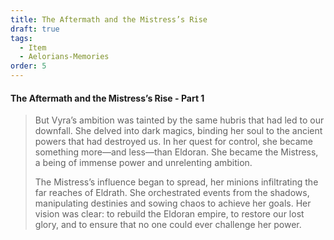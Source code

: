 ```yaml
---
title: The Aftermath and the Mistress’s Rise
draft: true
tags:
  - Item
  - Aelorians-Memories
order: 5
---
```


#### The Aftermath and the Mistress’s Rise - Part 1


> But Vyra’s ambition was tainted by the same hubris that had led to our downfall. She delved into dark magics, binding her soul to the ancient powers that had destroyed us. In her quest for control, she became something more—and less—than Eldoran. She became the Mistress, a being of immense power and unrelenting ambition.
> 
> The Mistress’s influence began to spread, her minions infiltrating the far reaches of Eldrath. She orchestrated events from the shadows, manipulating destinies and sowing chaos to achieve her goals. Her vision was clear: to rebuild the Eldoran empire, to restore our lost glory, and to ensure that no one could ever challenge her power.


